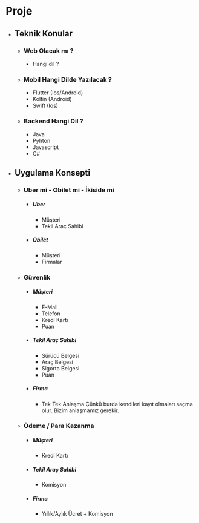 # Proje

- ## Teknik Konular

	* ### Web Olacak mı ?  
		* Hangi dil ?  
	
	
	* ### Mobil Hangi Dilde Yazılacak ?
		* Flutter (Ios/Android)
		* Koltin (Android)
		* Swift (Ios)
	
	- ### Backend Hangi Dil ?
		- Java
		- Pyhton
		- Javascript
		- C#

- ## Uygulama Konsepti

	- ### Uber mi - Obilet mi - İkiside mi
		- ##### Uber
			- Müşteri
			- Tekil Araç Sahibi
		- ##### Obilet
			- Müşteri
			- Firmalar
	- ### Güvenlik
		- ##### Müşteri
			- E-Mail
			- Telefon
			- Kredi Kartı
			- Puan
		- ##### Tekil Araç Sahibi
			- Sürücü Belgesi
			- Araç Belgesi
			- Sigorta Belgesi
			- Puan
		- ##### Firma
			- Tek Tek Anlaşma
				Çünkü burda kendileri kayıt olmaları saçma olur. Bizim anlaşmamız gerekir.

	- ### Ödeme / Para Kazanma
		- ##### Müşteri
			- Kredi Kartı
		- ##### Tekil Araç Sahibi
			- Komisyon
		- ##### Firma
			- Yıllık/Aylık Ücret + Komisyon 

